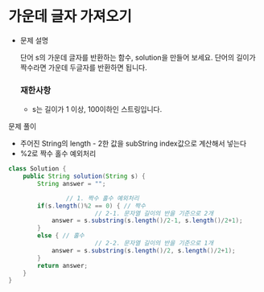 # 가운데 글자 가져오기

- 문제 설명

    단어 s의 가운데 글자를 반환하는 함수, solution을 만들어 보세요. 단어의 길이가 짝수라면 가운데 두글자를 반환하면 됩니다.

    ### 재한사항

    - s는 길이가 1 이상, 100이하인 스트링입니다.

    

문제 풀이

- 주어진 String의 length - 2한 값을 subString index값으로 계산해서 넣는다
- %2로 짝수 홀수 예외처리

```java
class Solution {
    public String solution(String s) {
        String answer = "";

				// 1. 짝수 홀수 예외처리 
        if(s.length()%2 == 0) { // 짝수 
						// 2-1. 문자열 길이의 반을 기준으로 2개
            answer = s.substring(s.length()/2-1, s.length()/2+1);
        }
        else { // 홀수
						// 2-2. 문자열 길이의 반을 기준으로 1개
            answer = s.substring(s.length()/2, s.length()/2+1);
        }
        return answer;
    }
}
```

